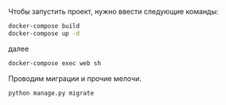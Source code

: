 Чтобы запустить проект, нужно ввести следующие команды:
```bash
docker-compose build
docker-compose up -d
```
далее
```bash
docker-compose exec web sh
```
Проводим миграции и прочие мелочи.
```
python manage.py migrate
```
